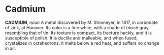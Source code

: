 # Cadmium

**CADMIUM**, _noun_ A metal discovered by M. Stromeyer, in 1817, in carbonate of zink, at Hanover. Its color is a fine white, with a shade of bluish gray, resembling that of tin. Its texture is compact, its fracture hackly, and it is susceptible of polish. It is ductile and malleable, and when fused, crystalizes in octahedrons. It melts below a red heat, and suffers no change in air.